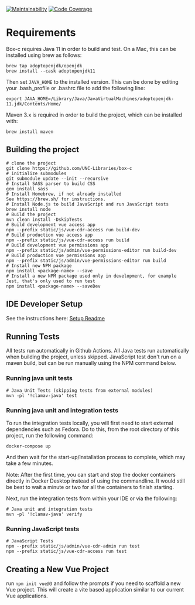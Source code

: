 [![Maintainability](https://qlty.sh/gh/UNC-Libraries/projects/box-c/maintainability.svg)](https://qlty.sh/gh/UNC-Libraries/projects/box-c)
[![Code Coverage](https://qlty.sh/gh/UNC-Libraries/projects/box-c/coverage.svg)](https://qlty.sh/gh/UNC-Libraries/projects/box-c)

Requirements
============
Box-c requires Java 11 in order to build and test. On a Mac, this can be installed using brew as follows:
```
brew tap adoptopenjdk/openjdk
brew install --cask adoptopenjdk11
```
Then set `JAVA_HOME` to the installed version. This can be done by editing your .bash_profile or .bashrc file to add the following line:
```
export JAVA_HOME=/Library/Java/JavaVirtualMachines/adoptopenjdk-11.jdk/Contents/Home/
```

Maven 3.x is required in order to build the project, which can be installed with:
```
brew install maven
```


Building the project
---------------------

```
# clone the project
git clone https://github.com/UNC-Libraries/box-c
# initialize submodules
git submodule update --init --recursive
# Install SASS parser to build CSS
gem install sass
# Install Homebrew, if not already installed
See https://brew.sh/ for instructions.
# Install Node.js to build JavaScript and run JavaScript tests
brew install node
# Build the project
mvn clean install -DskipTests
# Build development vue access app
npm --prefix static/js/vue-cdr-access run build-dev
# Build production vue access app
npm --prefix static/js/vue-cdr-access run build
# Build development vue permissions app
npm --prefix static/js/admin/vue-permissions-editor run build-dev
# Build production vue permissions app
npm --prefix static/js/admin/vue-permissions-editor run build
# Install new NPM package
npm install <package-name> --save
# Install a new NPM package used only in development, for example Jest, that's only used to run test
npm install <package-name> --saveDev
```

IDE Developer Setup
----------------------------
See the instructions here:
[Setup Readme](etc/ide_setup/)


Running Tests
-------------

All tests run automatically in Github Actions.
All Java tests run automatically when building the project, unless skipped.
JavaScript test don't run on a maven build, but can be run manually using the NPM command below.

### Running java unit tests
```
# Java Unit Tests (skipping tests from external modules)
mvn -pl '!clamav-java' test 
```

### Running java unit and integration tests
To run the integration tests locally, you will first need to start external dependencies such as Fedora. Do to this, from the root directory of this project, run the following command:
```
docker-compose up
```
And then wait for the start-up/installation process to complete, which may take a few minutes.

Note: After the first time, you can start and stop the docker containers directly in Docker Desktop instead of using the commandline. It would still be best to wait a minute or two for all the containers to finish starting.

Next, run the integration tests from within your IDE or via the following:
```
# Java unit and integration tests
mvn -pl '!clamav-java' verify 
```

### Running JavaScript tests
```
# JavaScript Tests
npm --prefix static/js/admin/vue-cdr-admin run test
npm --prefix static/js/vue-cdr-access run test
```

Creating a New Vue Project
--------------------------

run `npm init vue@3` and follow the prompts if you need to scaffold a new Vue project. This will create a vite based 
application similar to our current Vue applications.
